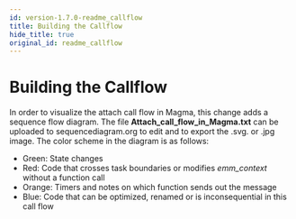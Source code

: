 ```yaml
---
id: version-1.7.0-readme_callflow
title: Building the Callflow
hide_title: true
original_id: readme_callflow
---
```

# Building the Callflow

In order to visualize the attach call flow in Magma, this change adds a sequence
flow diagram. The file **Attach_call_flow_in_Magma.txt** can be uploaded to
sequencediagram.org to edit and to export the .svg. or .jpg image. The color
scheme in the diagram is as follows:

- Green: State changes
- Red: Code that crosses task boundaries or modifies *emm_context* without a function call
- Orange: Timers and notes on which function sends out the message
- Blue: Code that can be optimized, renamed or is inconsequential in this call flow
